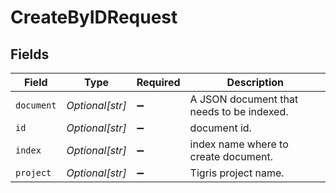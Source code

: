 # CreateByIDRequest


## Fields

| Field                                     | Type                                      | Required                                  | Description                               |
| ----------------------------------------- | ----------------------------------------- | ----------------------------------------- | ----------------------------------------- |
| `document`                                | *Optional[str]*                           | :heavy_minus_sign:                        | A JSON document that needs to be indexed. |
| `id`                                      | *Optional[str]*                           | :heavy_minus_sign:                        | document id.                              |
| `index`                                   | *Optional[str]*                           | :heavy_minus_sign:                        | index name where to create document.      |
| `project`                                 | *Optional[str]*                           | :heavy_minus_sign:                        | Tigris project name.                      |
